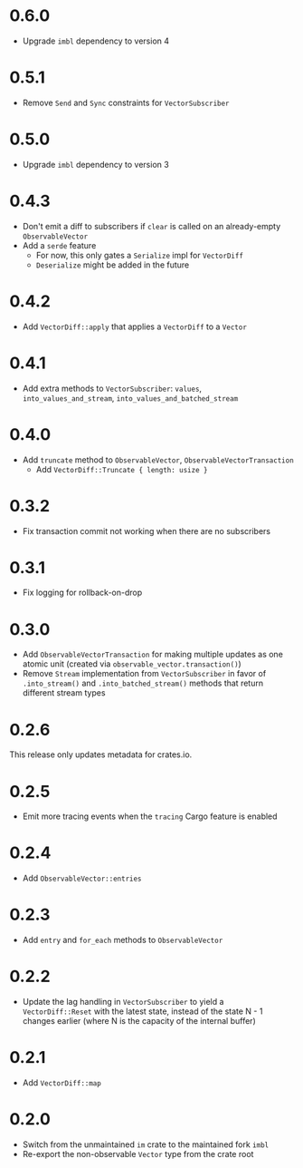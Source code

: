 # 0.6.0

- Upgrade `imbl` dependency to version 4

# 0.5.1

- Remove `Send` and `Sync` constraints for `VectorSubscriber`

# 0.5.0

- Upgrade `imbl` dependency to version 3

# 0.4.3

- Don't emit a diff to subscribers if `clear` is called on an already-empty
  `ObservableVector`
- Add a `serde` feature
  - For now, this only gates a `Serialize` impl for `VectorDiff`
  - `Deserialize` might be added in the future

# 0.4.2

- Add `VectorDiff::apply` that applies a `VectorDiff` to a `Vector`

# 0.4.1

- Add extra methods to `VectorSubscriber`: `values`, `into_values_and_stream`,
  `into_values_and_batched_stream`

# 0.4.0

- Add `truncate` method to `ObservableVector`, `ObservableVectorTransaction`
  - Add `VectorDiff::Truncate { length: usize }`

# 0.3.2

- Fix transaction commit not working when there are no subscribers

# 0.3.1

- Fix logging for rollback-on-drop

# 0.3.0

- Add `ObservableVectorTransaction` for making multiple updates as one atomic
  unit (created via `observable_vector.transaction()`)
- Remove `Stream` implementation from `VectorSubscriber` in favor of
  `.into_stream()` and `.into_batched_stream()` methods that return different
  stream types

# 0.2.6

This release only updates metadata for crates.io.

# 0.2.5

- Emit more tracing events when the `tracing` Cargo feature is enabled

# 0.2.4

- Add `ObservableVector::entries`

# 0.2.3

- Add `entry` and `for_each` methods to `ObservableVector`

# 0.2.2

- Update the lag handling in `VectorSubscriber` to yield a `VectorDiff::Reset`
  with the latest state, instead of the state N - 1 changes earlier (where N is
  the capacity of the internal buffer)

# 0.2.1

- Add `VectorDiff::map`

# 0.2.0

- Switch from the unmaintained `im` crate to the maintained fork `imbl`
- Re-export the non-observable `Vector` type from the crate root
